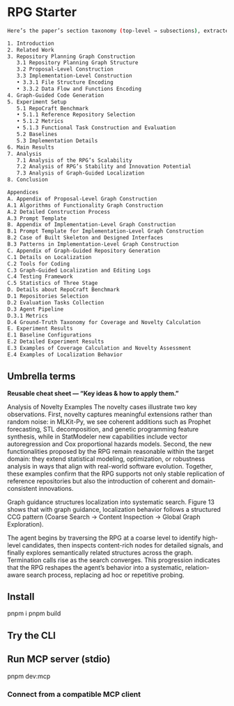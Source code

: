# RPG Starter


```bash
Here’s the paper’s section taxonomy (top-level → subsections), extracted from the PDF.

1. Introduction
2. Related Work
3. Repository Planning Graph Construction
   3.1 Repository Planning Graph Structure
   3.2 Proposal-Level Construction
   3.3 Implementation-Level Construction
   • 3.3.1 File Structure Encoding
   • 3.3.2 Data Flow and Functions Encoding
4. Graph-Guided Code Generation
5. Experiment Setup
   5.1 RepoCraft Benchmark
   • 5.1.1 Reference Repository Selection
   • 5.1.2 Metrics
   • 5.1.3 Functional Task Construction and Evaluation
   5.2 Baselines
   5.3 Implementation Details
6. Main Results
7. Analysis
   7.1 Analysis of the RPG’s Scalability
   7.2 Analysis of RPG’s Stability and Innovation Potential
   7.3 Analysis of Graph-Guided Localization
8. Conclusion

Appendices
A. Appendix of Proposal-Level Graph Construction
A.1 Algorithms of Functionality Graph Construction
A.2 Detailed Construction Process
A.3 Prompt Template
B. Appendix of Implementation-Level Graph Construction
B.1 Prompt Template for Implementation-Level Graph Construction
B.2 Case of Built Skeleton and Designed Interfaces
B.3 Patterns in Implementation-Level Graph Construction
C. Appendix of Graph-Guided Repository Generation
C.1 Details on Localization
C.2 Tools for Coding
C.3 Graph-Guided Localization and Editing Logs
C.4 Testing Framework
C.5 Statistics of Three Stage
D. Details about RepoCraft Benchmark
D.1 Repositories Selection
D.2 Evaluation Tasks Collection
D.3 Agent Pipeline
D.3.1 Metrics
D.4 Ground-Truth Taxonomy for Coverage and Novelty Calculation
E. Experiment Results
E.1 Baseline Configurations
E.2 Detailed Experiment Results
E.3 Examples of Coverage Calculation and Novelty Assessment
E.4 Examples of Localization Behavior
```


## Umbrella terms

**Reusable cheat sheet — “Key ideas & how to apply them.”**

Analysis of Novelty Examples The novelty cases illustrate two key observations. First, novelty captures meaningful
extensions rather than random noise: in MLKit-Py, we see coherent additions such as Prophet forecasting, STL
decomposition, and genetic programming feature synthesis, while in StatModeler new capabilities include vector
autoregression and Cox proportional hazards models. Second, the new functionalities proposed by the RPG remain
reasonable within the target domain: they extend statistical modeling, optimization, or robustness analysis in ways
that align with real-world software evolution. Together, these examples confirm that the RPG supports not only stable
replication of reference repositories but also the introduction of coherent and domain-consistent innovations.



Graph guidance structures localization into systematic search. Figure 13 shows that with graph guidance,
localization behavior follows a structured CCG pattern (Coarse Search → Content Inspection → Global Graph Exploration).

 The agent begins by traversing the RPG at a coarse level to identify high-level candidates, then inspects
content-rich nodes for detailed signals, and finally explores semantically related structures across the graph. Termination
calls rise as the search converges. This progression indicates that the RPG reshapes the agent’s behavior into a
systematic, relation-aware search process, replacing ad hoc or repetitive probing.

## Install

pnpm i
pnpm build

## Try the CLI


## Run MCP server (stdio)

pnpm dev:mcp

### Connect from a compatible MCP client
